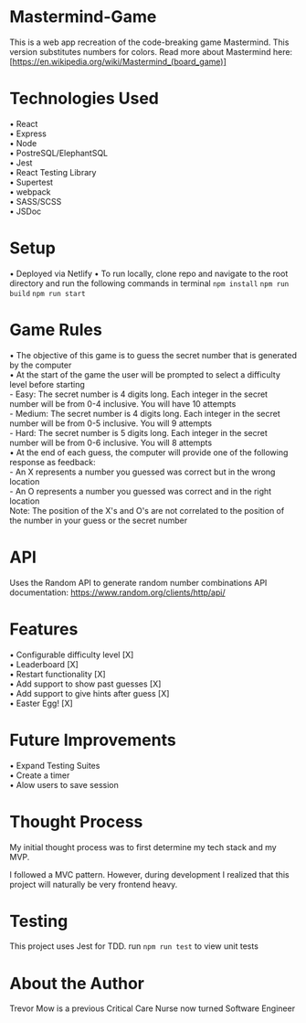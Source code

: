 # Mastermind-Game
This is a web app recreation of the code-breaking game Mastermind.
This version substitutes numbers for colors. Read more about Mastermind here: [https://en.wikipedia.org/wiki/Mastermind_(board_game)]

# Technologies Used
• React <br/>
• Express <br/>
• Node <br/>
• PostreSQL/ElephantSQL <br/>
• Jest <br/>
• React Testing Library <br/>
• Supertest <br/>
• webpack <br/>
• SASS/SCSS <br/>
• JSDoc <br/>

# Setup
• Deployed via Netlify 
• To run locally, clone repo and navigate to the root directory and run the following commands in terminal
`npm install`
`npm run build`
`npm run start`

# Game Rules
• The objective of this game is to guess the secret number that is generated by the computer <br/> 
• At the start of the game the user will be prompted to select a difficulty level before starting <br/>
    - Easy: The secret number is 4 digits long. Each integer in the secret number will be from 0-4 inclusive. You will have 10 attempts <br/>
    - Medium: The secret number is 4 digits long. Each integer in the secret number will be from 0-5 inclusive. You will 9 attempts <br/>
    - Hard: The secret number is 5 digits long. Each integer in the secret number will be from 0-6 inclusive. You will 8 attempts <br/>
• At the end of each guess, the computer will provide one of the following response as feedback:<br/>
    - An X represents a number you guessed was correct but in the wrong location <br/>
    - An O represents a number you guessed was correct and in the right location <br/>
Note: The position of the X's and O's are not correlated to the position of the number in your guess or the secret number <br />

# API
Uses the Random API to generate random number combinations
API documentation: https://www.random.org/clients/http/api/

# Features
• Configurable difficulty level [X] <br/>
• Leaderboard [X] <br/>
• Restart functionality [X] <br/>
• Add support to show past guesses [X] </br>
• Add support to give hints after guess [X] <br/>
• Easter Egg! [X] <br/>

# Future Improvements
• Expand Testing Suites<br/>
• Create a timer <br/>
• Alow users to save session <br/>

# Thought Process
My initial thought process was to first determine my tech stack and my MVP. 

I followed a MVC pattern. However, during development I realized that this project will naturally be very frontend heavy. 


# Testing
This project uses Jest for TDD. run `npm run test` to view unit tests

# About the Author
Trevor Mow is a previous Critical Care Nurse now turned Software Engineer
